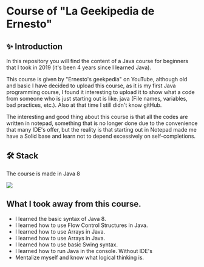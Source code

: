 # Course of "La Geekipedia de Ernesto" 
## :sparkles: Introduction
In this repository you will find the content of a Java course for beginners that I took in 2019 (it's been 4 years since I learned Java).

This course is given by "Ernesto's geekpedia" on YouTube, although old and basic I have decided to upload this course, as it is my first Java programming course, I found it interesting to upload it to show what a code from someone who is just starting out is like. java (File names, variables, bad practices, etc.). Also at that time I still didn't know gitHub.

  The interesting and good thing about this course is that all the codes are written in notepad, something that is no longer done due to the convenience that many IDE's offer, but the reality is that starting out in Notepad made me have a Solid base and learn not to depend excessively on self-completions.

## 🛠 Stack
The course is made in Java 8
<p user-select="none" align="left">
   <a href="#" rel="noreferrer"> <img src="https://skillicons.dev/icons?i=java"/> </a>
</p>

## What I took away from this course.
- I learned the basic syntax of Java 8.
- I learned how to use Flow Control Structures in Java.
- I learned how to use Arrays in Java.
- I learned how to use Arrays in Java.
- I learned how to use basic Swing syntax.
- I learned how to run Java in the console. Without IDE's
- Mentalize myself and know what logical thinking is.
